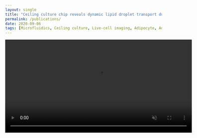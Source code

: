 ```yaml
---
layout: single
title: "Ceiling culture chip reveals dynamic lipid droplet transport during adipocyte dedifferentiation via actin remodeling"
permalink: /publications/
date: 2020-09-06
tags: [Microfluidics, Ceiling culture, Live-cell imaging, Adipocyte, Adipocyte dedifferentiation, lipid droplet, actin, PPARg]
---
```


<div style="text-align:center;">
  <video width="600" controls loop muted>
    <source src="/assets/adipocyte-2.mp4" type="video/mp4">
    Your browser does not support the video tag.
  </video>
</div>

